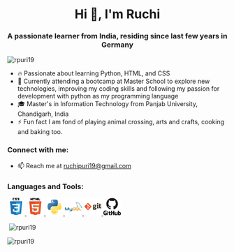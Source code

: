 <h1 align="center">Hi 👋, I'm Ruchi</h1>
<h3 align="center">A passionate learner from India, residing since last few years in Germany</h3>

<p align="left"> <img src="https://komarev.com/ghpvc/?username=rpuri19&label=Profile%20views&color=0e75b6&style=flat" alt="rpuri19" /> </p>

- 🔥 Passionate about learning Python, HTML, and CSS
- 🚀 Currently attending a bootcamp at Master School to explore new technologies, improving my coding skills and following my passion for development with python as my programming language
- 🎓 Master's in Information Technology from Panjab University, Chandigarh, India
- ⚡ Fun fact I am fond of playing animal crossing, arts and crafts, cooking and baking too.

<h3 align="left">Connect with me:</h3>

- 📫 Reach me at ruchipuri19@gmail.com
  
<p align="left">
</p>

<h3 align="left">Languages and Tools:</h3>
<p align="left">
  <!-- CSS -->
  <a href="https://www.w3schools.com/css/" target="_blank" rel="noreferrer">
    <img src="https://raw.githubusercontent.com/devicons/devicon/master/icons/css3/css3-original-wordmark.svg" alt="css3" width="40" height="40"/>
  </a> 
  <!-- HTML -->
  <a href="https://www.w3.org/html/" target="_blank" rel="noreferrer">
    <img src="https://raw.githubusercontent.com/devicons/devicon/master/icons/html5/html5-original-wordmark.svg" alt="html5" width="40" height="40"/>
  </a> 
  <!-- Python -->
  <a href="https://www.python.org" target="_blank" rel="noreferrer">
    <img src="https://raw.githubusercontent.com/devicons/devicon/master/icons/python/python-original.svg" alt="python" width="40" height="40"/>
  </a>
  <!-- SQL -->
  <a href="https://www.w3schools.com/sql/" target="_blank" rel="noreferrer">
    <img src="https://raw.githubusercontent.com/devicons/devicon/master/icons/mysql/mysql-original-wordmark.svg" alt="mysql" width="40" height="40"/>
  </a>
  <!-- Git -->
  <a href="https://git-scm.com/" target="_blank" rel="noreferrer">
    <img src="https://raw.githubusercontent.com/devicons/devicon/master/icons/git/git-original-wordmark.svg" alt="git" width="40" height="40"/>
  </a>
  <!-- GitHub -->
  <a href="https://github.com/" target="_blank" rel="noreferrer">
    <img src="https://raw.githubusercontent.com/devicons/devicon/master/icons/github/github-original-wordmark.svg" alt="github" width="40" height="40"/>
  </a>
</p>

<p>&nbsp;<img align="center" src="https://github-readme-stats.vercel.app/api?username=rpuri19&show_icons=true&locale=en" alt="rpuri19" /></p>

<p><img align="center" src="https://github-readme-streak-stats.herokuapp.com/?user=rpuri19&" alt="rpuri19" /></p>
